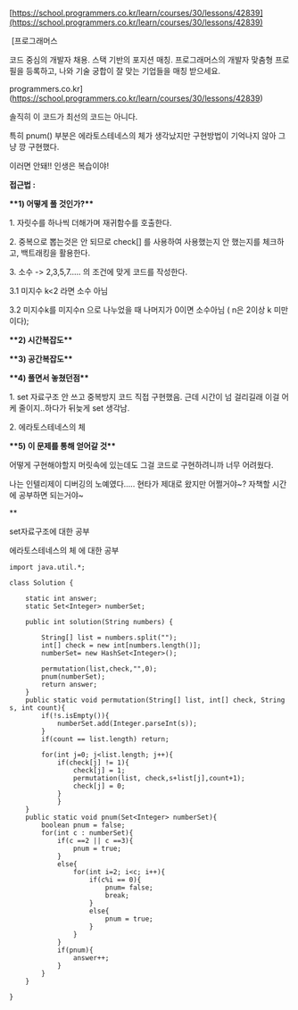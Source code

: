[https://school.programmers.co.kr/learn/courses/30/lessons/42839](https://school.programmers.co.kr/learn/courses/30/lessons/42839)

 [프로그래머스

코드 중심의 개발자 채용. 스택 기반의 포지션 매칭. 프로그래머스의 개발자 맞춤형 프로필을 등록하고, 나와 기술 궁합이 잘 맞는 기업들을 매칭 받으세요.

programmers.co.kr](https://school.programmers.co.kr/learn/courses/30/lessons/42839)

솔직히 이 코드가 최선의 코드는 아니다.

특히 pnum() 부분은 에라토스테네스의 체가 생각났지만 구현방법이 기억나지 않아 그냥 깡 구현했다.

이러면 안돼!! 인생은 복습이야!  
  

**접근법 :** 

**\*\*1) 어떻게 풀 것인가?\*\***

1\. 자릿수를 하나씩 더해가며 재귀함수를 호출한다.

2\. 중복으로 뽑는것은 안 되므로 check\[\] 를 사용하여 사용했는지 안 했는지를 체크하고, 백트래킹을 활용한다.

3\. 소수 -> 2,3,5,7..... 의 조건에 맞게 코드를 작성한다.

3.1 미지수 k<2 라면 소수 아님

3.2 미지수k를 미지수n 으로 나누었을 때 나머지가 0이면 소수아님 ( n은 2이상 k 미만이다);

**\*\*2) 시간복잡도\*\***

**\*\*3) 공간복잡도\*\***

**\*\*4) 풀면서 놓쳤던점\*\***

1\. set 자료구조 안 쓰고 중복방지 코드 직접 구현했음. 근데 시간이 넘 걸리길래 이걸 어케 줄이지..하다가 뒤늦게 set 생각남.

2\. 에라토스테네스의 체

**\*\*5) 이 문제를 통해 얻어갈 것\*\***

어떻게 구현해야할지 머릿속에 있는데도 그걸 코드로 구현하려니까 너무 어려웠다. 

나는 인텔리제이 디버깅의 노예였다..... 현타가 제대로 왔지만 어쩔거야~? 자책할 시간에 공부하면 되는거야~

\*\*

set자료구조에 대한 공부

에라토스테네스의 체 에 대한 공부

```
import java.util.*;

class Solution {
    
    static int answer;
    static Set<Integer> numberSet;
    
    public int solution(String numbers) {
        
        String[] list = numbers.split("");
        int[] check = new int[numbers.length()];
        numberSet= new HashSet<Integer>();
        
        permutation(list,check,"",0);
        pnum(numberSet);
        return answer;
    }
    public static void permutation(String[] list, int[] check, String s, int count){
        if(!s.isEmpty()){
            numberSet.add(Integer.parseInt(s));
        }
        if(count == list.length) return;   

        for(int j=0; j<list.length; j++){
            if(check[j] != 1){
                check[j] = 1;
                permutation(list, check,s+list[j],count+1);
                check[j] = 0;
            }
            }
    } 
    public static void pnum(Set<Integer> numberSet){
        boolean pnum = false;
        for(int c : numberSet){
            if(c ==2 || c ==3){
                pnum = true;
            }
            else{
                for(int i=2; i<c; i++){
                    if(c%i == 0){
                        pnum= false;
                        break;
                    }
                    else{
                        pnum = true;
                    }
                }  
            }
            if(pnum){
                answer++;
            }
        }
    }
    
}
```